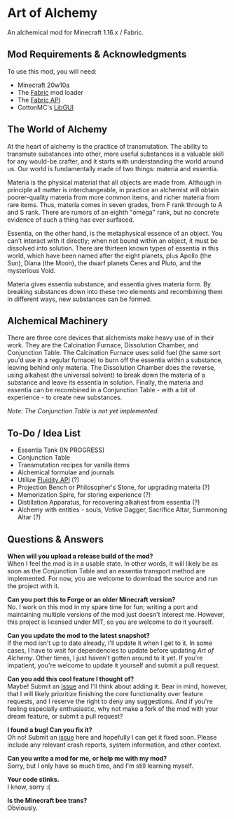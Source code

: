 # Art of Alchemy
An alchemical mod for Minecraft 1.16.x / Fabric.

## Mod Requirements & Acknowledgments
To use this mod, you will need:

* Minecraft 20w10a
* The [Fabric](https://fabricmc.net/) mod loader
* The [Fabric API](https://www.curseforge.com/minecraft/mc-mods/fabric-api)
* CottonMC's [LibGUI](https://www.curseforge.com/minecraft/mc-mods/libgui)

## The World of Alchemy
At the heart of alchemy is the practice of transmutation. The ability to transmute substances into other,
more useful substances is a valuable skill for any would-be crafter, and it starts with understanding
the world around us. Our world is fundamentally made of two things: materia and essentia.

Materia is the physical material that all objects are made from. Although in principle all matter is
interchangeable, in practice an alchemist will obtain poorer-quality materia from more common items,
and richer materia from rare items. Thus, materia comes in seven grades, from F rank through to A and S rank.
There are rumors of an eighth "omega" rank, but no concrete evidence of such a thing has ever surfaced.

Essentia, on the other hand, is the metaphysical essence of an object. You can't interact with it directly;
when not bound within an object, it must be dissolved into solution. There are thirteen known types of
essentia in this world, which have been named after the eight planets, plus Apollo (the Sun), Diana (the Moon),
the dwarf planets Ceres and Pluto, and the mysterious Void.

Materia gives essentia substance, and essentia gives materia form. By breaking substances down into these two
elements and recombining them in different ways, new substances can be formed.

## Alchemical Machinery
There are three core devices that alchemists make heavy use of in their work. They are the Calcination
Furnace, Dissolution Chamber, and Conjunction Table. The Calcination Furnace uses solid fuel (the
same sort you'd use in a regular furnace) to burn off the essentia within a substance, leaving behind
only materia. The Dissolution Chamber does the reverse, using alkahest (the universal solvent) to break down
the materia of a substance and leave its essentia in solution. Finally, the materia and essentia can be
recombined in a Conjunction Table - with a bit of experience - to create new substances.

*Note: The Conjunction Table is not yet implemented.*

## To-Do / Idea List

* Essentia Tank (IN PROGRESS)
* Conjunction Table
* Transmutation recipes for vanilla items
* Alchemical formulae and journals
* Utilize [Fluidity API](https://github.com/grondag/fluidity) (?)
* Projection Bench or Philosopher's Stone, for upgrading materia (?)
* Memorization Spire, for storing experience (?)
* Distillation Apparatus, for recovering alkahest from essentia (?)
* Alchemy with entities - souls, Votive Dagger, Sacrifice Altar, Summoning Altar (?)

## Questions & Answers

**When will you upload a release build of the mod?**  
When I feel the mod is in a usable state. In other words, it will likely be as soon as the Conjunction Table
and an essentia transport method are implemented. For now, you are welcome to download the source and run
the project with it.

**Can you port this to Forge or an older Minecraft version?**  
No. I work on this mod in my spare time for fun; writing a port and maintaining multiple versions of the
mod just doesn't interest me. However, this project is licensed under MIT, so you are welcome to do it
yourself.

**Can you update the mod to the latest snapshot?**  
If the mod isn't up to date already, I'll update it when I get to it. In some cases, I have to wait for
dependencies to update before updating *Art of Alchemy*. Other times, I just haven't gotten around to it
yet. If you're impatient, you're welcome to update it yourself and submit a pull request.

**Can you add this cool feature I thought of?**  
Maybe! Submit an [issue](https://github.com/SynthRose/art-of-alchemy/issues) and I'll think about adding it.
Bear in mind, however, that I will likely prioritize finishing the core functionality over feature requests,
and I reserve the right to deny any suggestions. And if you're feeling especially enthusiastic, why not make
a fork of the mod with your dream feature, or submit a pull request?

**I found a bug! Can you fix it?**  
Oh no! Submit an [issue](https://github.com/SynthRose/art-of-alchemy/issues) here and hopefully I can get
it fixed soon. Please include any relevant crash reports, system information, and other context.

**Can you write a mod for me, or help me with my mod?**  
Sorry, but I only have so much time, and I'm still learning myself.

**Your code stinks.**  
I know, sorry :( 

**Is the Minecraft bee trans?**  
Obviously.
